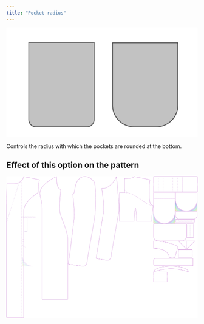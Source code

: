 ```yaml
---
title: "Pocket radius"
---
```


![Pocket radius](pocketradius.svg)

Controls the radius with which the pockets are rounded at the bottom.

## Effect of this option on the pattern

![This image shows the effect of this option by superimposing several variants that have a different value for this option](carlita_pocketradius_sample.svg "Effect of this option on the pattern")

